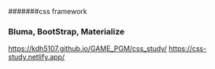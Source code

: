 #######css framework
### Bluma, BootStrap, Materialize


https://kdh5107.github.io/GAME_PGM/css_study/
https://css-study.netlify.app/
